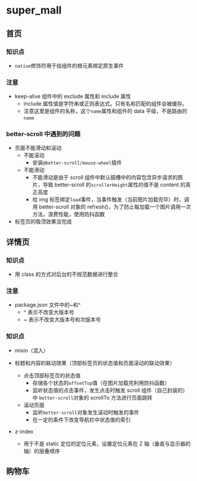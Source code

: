 # super_mall

## 首页

### 知识点

- `native`修饰符用于给组件的根元素绑定原生事件

### 注意

- keep-alive 组件中的 exclude 属性和 include 属性
  - include 属性值是字符串或正则表达式。只有名称匹配的组件会被缓存。
  - 注意这里是组件的名称，这个`name`属性和组件的 data 平级，不是路由的`name`

### better-scroll 中遇到的问题

- 页面不能滑动和滚动
  - 不能滚动
    - 安装`@better-scroll/mouse-wheel`插件
  - 不能滑动
    - 不能滑动是由于 scroll 组件中默认插槽中的内容包含异步请求的图片，导致 better-scroll 的`scrollerHeight`属性的值不是 content 的真正高度
    - 给 img 标签绑定`load`事件，当事件触发（当前图片加载完毕）时，调用 better-scroll 对象的 refresh()，为了防止每加载一个图片调用一次方法，浪费性能，使用防抖函数
- 标签页的吸顶效果没完成

## 详情页

### 知识点

- 用 class 的方式对后台的不规范数据进行整合

### 注意

- package.json 文件中的~和^
  - ^ 表示不改变大版本号
  - ~ 表示不改变大版本号和次版本号

### 知识点

- mixin（混入）

- 标题和内容的联动效果（顶部标签页的状态值和页面滚动的联动效果）
  - 点击顶部标签页的状态值
    - 存储各个状态的`offsetTop`值（在图片加载完利用防抖函数）
    - 监听状态值的点击事件，发生点击时触发 scroll 组件（自己封装的）中 `better-scroll`对象的 scrollTo 方法进行页面跳转
  - 滚动页面
    - 监听`better-scroll`对象发生滚动时触发的事件
    - 在一定的条件下改变导航栏中状态值的索引
- z-index
  - 用于不是 static 定位的定位元素，设置定位元素在 Z 轴（垂直与显示器的轴）的层叠顺序

## 购物车
